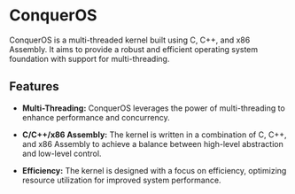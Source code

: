 # ConquerOS

ConquerOS is a multi-threaded kernel built using C, C++, and x86 Assembly. It aims to provide a robust and efficient operating system foundation with support for multi-threading.

## Features

- **Multi-Threading:** ConquerOS leverages the power of multi-threading to enhance performance and concurrency.

- **C/C++/x86 Assembly:** The kernel is written in a combination of C, C++, and x86 Assembly to achieve a balance between high-level abstraction and low-level control.

- **Efficiency:** The kernel is designed with a focus on efficiency, optimizing resource utilization for improved system performance.

